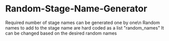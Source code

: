 # Random-Stage-Name-Generator
Required number of stage names can be generated one by one\n
  Random names to add to the stage name are hard coded as a list "random_names"
  It can be changed based on the desired random names

